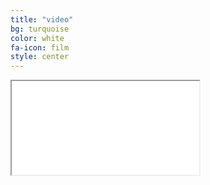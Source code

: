```yaml
---
title: "video"
bg: turquoise
color: white
fa-icon: film
style: center
---
```


<div class="icontain">
  <iframe src="//www.youtube.com/embed/cPYD1PETjWw" allowfullscreen></iframe>
</div>
